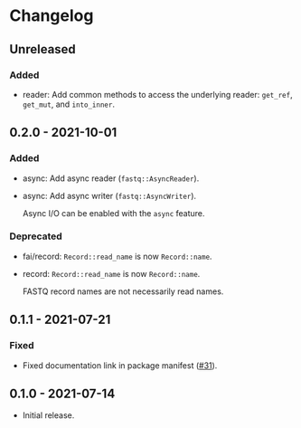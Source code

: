 # Changelog

## Unreleased

### Added

  * reader: Add common methods to access the underlying reader: `get_ref`,
    `get_mut`, and `into_inner`.

## 0.2.0 - 2021-10-01

### Added

  * async: Add async reader (`fastq::AsyncReader`).

  * async: Add async writer (`fastq::AsyncWriter`).

    Async I/O can be enabled with the `async` feature.

### Deprecated

  * fai/record: `Record::read_name` is now `Record::name`.

  * record: `Record::read_name` is now `Record::name`.

    FASTQ record names are not necessarily read names.

## 0.1.1 - 2021-07-21

### Fixed

  * Fixed documentation link in package manifest ([#31]).

[#31]: https://github.com/zaeleus/noodles/issues/31

## 0.1.0 - 2021-07-14

  * Initial release.
